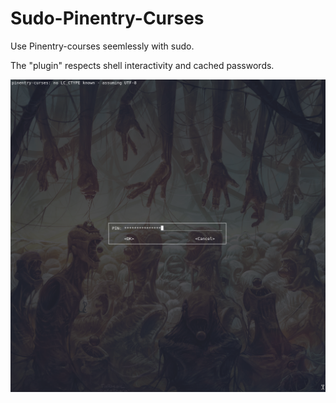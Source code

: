 # Sudo-Pinentry-Curses
Use Pinentry-courses seemlessly with sudo.

The "plugin" respects shell interactivity and cached passwords.

![demo](demo.png)
